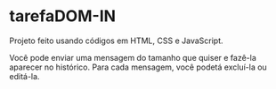 # tarefaDOM-IN

Projeto feito usando códigos em HTML, CSS e JavaScript.

Você pode enviar uma mensagem do tamanho que quiser e fazê-la aparecer no histórico. Para cada mensagem, você podetá excluí-la ou editá-la.
